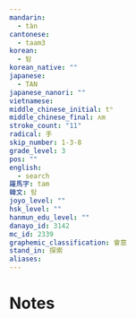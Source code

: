 ```yaml
---
mandarin:
  - tàn
cantonese:
  - taam3
korean:
  - 탐
korean_native: ""
japanese:
  - TAN
japanese_nanori: ""
vietnamese:
middle_chinese_initial: tʰ
middle_chinese_final: ʌm
stroke_count: "11"
radical: 手
skip_number: 1-3-8
grade_level: 3
pos: ""
english:
  - search
羅馬字: tam
韓文: 탐
joyo_level: ""
hsk_level: ""
hanmun_edu_level: ""
danayo_id: 3142
mc_id: 2339
graphemic_classification: 會意
stand_in: 探索
aliases:
---
```


# Notes
